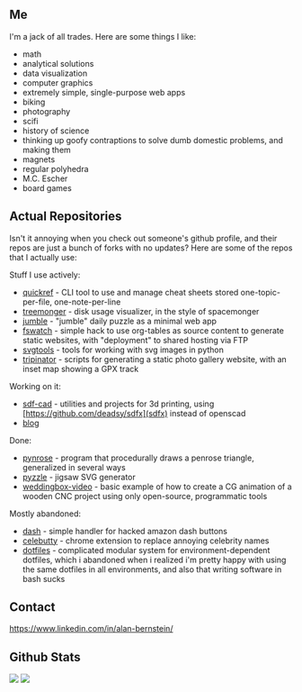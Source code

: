 ## Me

I'm a jack of all trades. Here are some things I like:

* math
* analytical solutions
* data visualization
* computer graphics
* extremely simple, single-purpose web apps
* biking
* photography
* scifi
* history of science
* thinking up goofy contraptions to solve dumb domestic problems, and making them
* magnets
* regular polyhedra
* M.C. Escher
* board games

## Actual Repositories

Isn't it annoying when you check out someone's github profile, and their repos are just a bunch of forks with no updates? Here are some of the repos that I actually use:

Stuff I use actively:
- [quickref](https://github.com/alanbernstein/quickref) - CLI tool to use and manage cheat sheets stored one-topic-per-file, one-note-per-line
- [treemonger](https://github.com/alanbernstein/treemonger) - disk usage visualizer, in the style of spacemonger
- [jumble](https://github.com/alanbernstein/jumble) - "jumble" daily puzzle as a minimal web app
- [fswatch](https://github.com/alanbernstein/fswatch) - simple hack to use org-tables as source content to generate static websites, with "deployment" to shared hosting via FTP
- [svgtools](https://github.com/alanbernstein/svgtools) - tools for working with svg images in python
- [tripinator](https://github.com/alanbernstein/tripinator) - scripts for generating a static photo gallery website, with an inset map showing a GPX track


Working on it:
- [sdf-cad](https://github.com/alanbernstein/sdf-cad) - utilities and projects for 3d printing, using [https://github.com/deadsy/sdfx](sdfx) instead of openscad
- [blog](https://github.com/alanbernstein/blog)


Done:
- [pynrose](https://github.com/alanbernstein/pynrose) - program that procedurally draws a penrose triangle, generalized in several ways
- [pyzzle](https://github.com/alanbernstein/pyzzle) - jigsaw SVG generator
- [weddingbox-video](https://github.com/alanbernstein/weddingbox-video) - basic example of how to create a CG animation of a wooden CNC project using only open-source, programmatic tools


Mostly abandoned:
- [dash](https://github.com/alanbernstein/dash) - simple handler for hacked amazon dash buttons
- [celebutty](https://github.com/alanbernstein/celebutty) - chrome extension to replace annoying celebrity names
- [dotfiles](https://github.com/alanbernstein/dotfiles) - complicated modular system for environment-dependent dotfiles, which i abandoned when i realized i'm pretty happy with using the same dotfiles in all environments, and also that writing software in bash sucks



## Contact

https://www.linkedin.com/in/alan-bernstein/

## Github Stats

<p align="left">

  <img src="https://github-readme-stats.vercel.app/api?username=alanbernstein&hide=stars&show_icons=true&theme=vue&line_height=32">
  <img src="https://github-readme-stats.vercel.app/api/top-langs/?username=alanbernstein&count_private=true&theme=vue">

</p>
